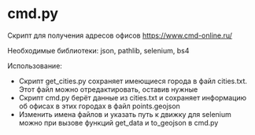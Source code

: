 # cmd.py
Скрипт для получения адресов офисов https://www.cmd-online.ru/

Необходимые библиотеки: json, pathlib, selenium, bs4

Использование:

- Скрипт get_cities.py сохраняет имеющиеся города в файл cities.txt. Этот файл можно отредактировать, оставив нужные
- Скрипт cmd.py берёт данные из cities.txt и сохраняет информацию об офисах в этих городах в файл points.geojson
- Изменить имена файлов и указать путь к движку для selenium можно при вызове функций get_data и to_geojson в cmd.py
